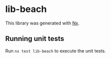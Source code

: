 # lib-beach

This library was generated with [Nx](https://nx.dev).

## Running unit tests

Run `nx test lib-beach` to execute the unit tests.
